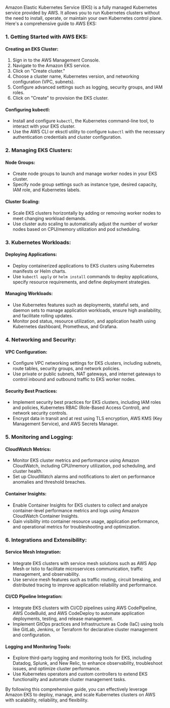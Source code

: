 Amazon Elastic Kubernetes Service (EKS) is a fully managed Kubernetes service provided by AWS. It allows you to run Kubernetes clusters without the need to install, operate, or maintain your own Kubernetes control plane. Here's a comprehensive guide to AWS EKS:

### 1. Getting Started with AWS EKS:

#### Creating an EKS Cluster:
1. Sign in to the AWS Management Console.
2. Navigate to the Amazon EKS service.
3. Click on "Create cluster."
4. Choose a cluster name, Kubernetes version, and networking configuration (VPC, subnets).
5. Configure advanced settings such as logging, security groups, and IAM roles.
6. Click on "Create" to provision the EKS cluster.

#### Configuring kubectl:
- Install and configure `kubectl`, the Kubernetes command-line tool, to interact with your EKS cluster.
- Use the AWS CLI or eksctl utility to configure `kubectl` with the necessary authentication credentials and cluster configuration.

### 2. Managing EKS Clusters:

#### Node Groups:
- Create node groups to launch and manage worker nodes in your EKS cluster.
- Specify node group settings such as instance type, desired capacity, IAM role, and Kubernetes labels.

#### Cluster Scaling:
- Scale EKS clusters horizontally by adding or removing worker nodes to meet changing workload demands.
- Use cluster auto scaling to automatically adjust the number of worker nodes based on CPU/memory utilization and pod scheduling.

### 3. Kubernetes Workloads:

#### Deploying Applications:
- Deploy containerized applications to EKS clusters using Kubernetes manifests or Helm charts.
- Use `kubectl apply` or `helm install` commands to deploy applications, specify resource requirements, and define deployment strategies.

#### Managing Workloads:
- Use Kubernetes features such as deployments, stateful sets, and daemon sets to manage application workloads, ensure high availability, and facilitate rolling updates.
- Monitor pod status, resource utilization, and application health using Kubernetes dashboard, Prometheus, and Grafana.

### 4. Networking and Security:

#### VPC Configuration:
- Configure VPC networking settings for EKS clusters, including subnets, route tables, security groups, and network policies.
- Use private or public subnets, NAT gateways, and internet gateways to control inbound and outbound traffic to EKS worker nodes.

#### Security Best Practices:
- Implement security best practices for EKS clusters, including IAM roles and policies, Kubernetes RBAC (Role-Based Access Control), and network security controls.
- Encrypt data in transit and at rest using TLS encryption, AWS KMS (Key Management Service), and AWS Secrets Manager.

### 5. Monitoring and Logging:

#### CloudWatch Metrics:
- Monitor EKS cluster metrics and performance using Amazon CloudWatch, including CPU/memory utilization, pod scheduling, and cluster health.
- Set up CloudWatch alarms and notifications to alert on performance anomalies and threshold breaches.

#### Container Insights:
- Enable Container Insights for EKS clusters to collect and analyze container-level performance metrics and logs using Amazon CloudWatch Container Insights.
- Gain visibility into container resource usage, application performance, and operational metrics for troubleshooting and optimization.

### 6. Integrations and Extensibility:

#### Service Mesh Integration:
- Integrate EKS clusters with service mesh solutions such as AWS App Mesh or Istio to facilitate microservices communication, traffic management, and observability.
- Use service mesh features such as traffic routing, circuit breaking, and distributed tracing to improve application reliability and performance.

#### CI/CD Pipeline Integration:
- Integrate EKS clusters with CI/CD pipelines using AWS CodePipeline, AWS CodeBuild, and AWS CodeDeploy to automate application deployments, testing, and release management.
- Implement GitOps practices and Infrastructure as Code (IaC) using tools like GitLab, Jenkins, or Terraform for declarative cluster management and configuration.

#### Logging and Monitoring Tools:
- Explore third-party logging and monitoring tools for EKS, including Datadog, Splunk, and New Relic, to enhance observability, troubleshoot issues, and optimize cluster performance.
- Use Kubernetes operators and custom controllers to extend EKS functionality and automate cluster management tasks.

By following this comprehensive guide, you can effectively leverage Amazon EKS to deploy, manage, and scale Kubernetes clusters on AWS with scalability, reliability, and flexibility.